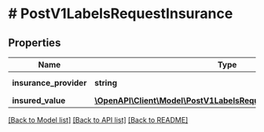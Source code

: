 # # PostV1LabelsRequestInsurance

## Properties

Name | Type | Description | Notes
------------ | ------------- | ------------- | -------------
**insurance_provider** | **string** | _Insurance Provider_ | [optional]
**insured_value** | [**\OpenAPI\Client\Model\PostV1LabelsRequestInsuranceInsuredValue**](PostV1LabelsRequestInsuranceInsuredValue.md) |  | [optional]

[[Back to Model list]](../../README.md#models) [[Back to API list]](../../README.md#endpoints) [[Back to README]](../../README.md)
